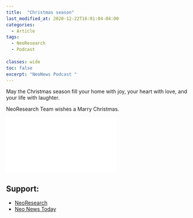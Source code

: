 ```yaml
---
title:  "Christmas season"
last_modified_at: 2020-12-22T16:01:04-04:00
categories:
  - Article
tags:
  - NeoResearch
  - Podcast

classes: wide  
toc: false
excerpt: "NeoNews Podcast "
---
```



May the Christmas season fill your home with joy, your heart with love, and your life with laughter.

NeoResearch Team wishes a Marry Christmas.

![MDPI FirstPage](/assets/images/2020_12_NewYear/2020Christmas.pdf)




## Support:
- [NeoResearch](https://neoresearch.io)
- [Neo News Today](https://neonewstoday.com/news/)
